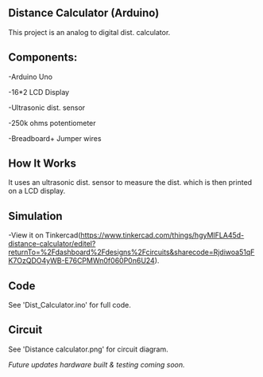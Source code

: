 ## Distance Calculator (Arduino)
This project is an analog to digital dist. calculator. 


## Components:
-Arduino Uno

-16*2 LCD Display

-Ultrasonic dist. sensor

-250k ohms potentiometer

-Breadboard+ Jumper wires


## How It Works
It uses an ultrasonic dist. sensor to measure the dist. which is then printed on a LCD display.


## Simulation
-View it on Tinkercad(https://www.tinkercad.com/things/hgyMIFLA45d-distance-calculator/editel?returnTo=%2Fdashboard%2Fdesigns%2Fcircuits&sharecode=Rjdiwoa51qFK7OzQDO4yWB-E76CPMWn0f060P0n6U24).



## Code
See 'Dist_Calculator.ino' for full code.


## Circuit
See 'Distance calculator.png' for circuit diagram.

*Future updates hardware built & testing coming soon.*
